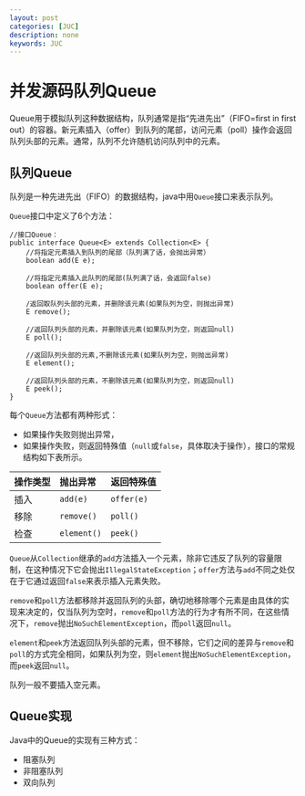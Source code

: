 ```yaml
---
layout: post
categories: [JUC]
description: none
keywords: JUC
---
```

# 并发源码队列Queue
Queue用于模拟队列这种数据结构，队列通常是指“先进先出”（FIFO=first in first out）的容器。新元素插入（offer）到队列的尾部，访问元素（poll）操作会返回队列头部的元素。通常，队列不允许随机访问队列中的元素。

## 队列Queue
队列是一种先进先出（FIFO）的数据结构，java中用`Queue`接口来表示队列。

`Queue`接口中定义了6个方法：

```
//接口Queue：
public interface Queue<E> extends Collection<E> {
    //将指定元素插入到队列的尾部（队列满了话，会抛出异常）
    boolean add(E e);

    //将指定元素插入此队列的尾部(队列满了话，会返回false)
    boolean offer(E e);

    /返回取队列头部的元素，并删除该元素(如果队列为空，则抛出异常)
    E remove();

    //返回队列头部的元素，并删除该元素(如果队列为空，则返回null)
    E poll();

    //返回队列头部的元素,不删除该元素(如果队列为空，则抛出异常)
    E element();

    //返回队列头部的元素，不删除该元素(如果队列为空，则返回null)
    E peek();
}
```
每个`Queue`方法都有两种形式：
- 如果操作失败则抛出异常，
- 如果操作失败，则返回特殊值（`null`或`false`，具体取决于操作），接口的常规结构如下表所示。

| 操作类型 | 抛出异常        | 返回特殊值      |
|:-----|:------------|:-----------|
| 插入   | `add(e)`    | `offer(e)` |
| 移除   | `remove()`  | `poll()`   |
| 检查   | `element()` | `peek()`   |

`Queue`从`Collection`继承的`add`方法插入一个元素，除非它违反了队列的容量限制，在这种情况下它会抛出`IllegalStateException`；`offer`方法与`add`不同之处仅在于它通过返回`false`来表示插入元素失败。

`remove`和`poll`方法都移除并返回队列的头部，确切地移除哪个元素是由具体的实现来决定的，仅当队列为空时，`remove`和`poll`方法的行为才有所不同，在这些情况下，`remove`抛出`NoSuchElementException`，而`poll`返回`null`。

`element`和`peek`方法返回队列头部的元素，但不移除，它们之间的差异与`remove`和`poll`的方式完全相同，如果队列为空，则`element`抛出`NoSuchElementException`，而`peek`返回`null`。

队列一般不要插入空元素。


## Queue实现
Java中的Queue的实现有三种方式：

- 阻塞队列
- 非阻塞队列
- 双向队列
































